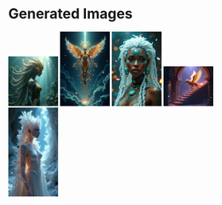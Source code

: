# Generated Images



<img src="2025_08_04_01.png" width="100"/> <img src="2025_08_04_02.png" width="100"/> <img src="2025_08_04_03.png" width="100"/> <img src="2025_08_04_04.png" width="100"/> <img src="2025_08_04_05.png" width="100"/>
